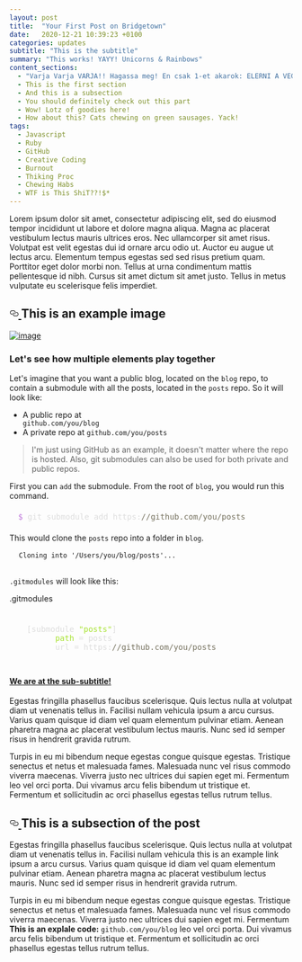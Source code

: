 ```yaml
---
layout: post
title:  "Your First Post on Bridgetown"
date:   2020-12-21 10:39:23 +0100
categories: updates
subtitle: "This is the subtitle"
summary: "This works! YAYY! Unicorns & Rainbows"
content_sections:
  - "Varja Varja VARJA!! Hagassa meg! En csak 1-et akarok: ELERNI A VEGCELBE!!!!"
  - This is the first section
  - And this is a subsection
  - You should definitely check out this part
  - Wow! Lotz of goodies here!
  - How about this? Cats chewing on green sausages. Yack!
tags:
  - Javascript
  - Ruby
  - GitHub
  - Creative Coding
  - Burnout
  - Thiking Proc
  - Chewing Habs
  - WTF is This ShiT??!$*
---
```


<div>
  <p class="text-lg mb-6 leading-normal">Lorem ipsum dolor sit amet, consectetur adipiscing elit, sed do eiusmod tempor incididunt ut labore et dolore magna aliqua. Magna ac placerat vestibulum lectus mauris ultrices eros. Nec ullamcorper sit amet risus. Volutpat est velit egestas dui id ornare arcu odio ut. Auctor eu augue ut lectus arcu. Elementum tempus egestas sed sed risus pretium quam. Porttitor eget dolor morbi non. Tellus at urna condimentum mattis pellentesque id nibh. Cursus sit amet dictum sit amet justo. Tellus in metus vulputate eu scelerisque felis imperdiet. </p>
  

        
  <h2 id="subsection-title" class="realtive mt-12 text-4xl mb-6 font-bold leading-9 text-gray-800">
    <a class="absolute pr-1 top-0 left-0 bg-transparent hover:text-gray-900 invisible" href="#post-secton" style="transform: translateX(100%);">
      <svg aria-hidden="true" focusable="false" height="16" version="1.1" viewBox="0 0 16 16" width="16"><path fill-rule="evenodd" d="M4 9h1v1H4c-1.5 0-3-1.69-3-3.5S2.55 3 4 3h4c1.45 0 3 1.69 3 3.5 0 1.41-.91 2.72-2 3.25V8.59c.58-.45 1-1.27 1-2.09C10 5.22 8.98 4 8 4H4c-.98 0-2 1.22-2 2.5S3 9 4 9zm9-3h-1v1h1c1 0 2 1.22 2 2.5S13.98 12 13 12H9c-.98 0-2-1.22-2-2.5 0-.83.42-1.64 1-2.09V6.25c-1.09.53-2 1.84-2 3.25C6 11.31 7.55 13 9 13h4c1.45 0 3-1.69 3-3.5S14.5 6 13 6z"></path></svg>
    </a>
          This is an example image
  </h2>
        
  <span id="resp-img-container" class="relative block my-12 max-w-4xl ">
      <a href="#" style="">
        <img src="/images/submodule.png" alt="image" loading="lazy">     
      </a>
      </span>
      
  <h3 id="subsection-title" class="realtive mt-12 text-3xl font-semibold mb-4 text-gray-700">
      <a href="#link-to-this-section"></a>
      Let's see how multiple elements play together
    </h3>
    
  <p class="text-lg mb-6 leading-normal">Let's imagine that you want a public blog, located on the <code class="bg-gray-200 px-1 rounded-sm">blog</code> repo, to contain a submodule with all the posts, located in the <code class="bg-gray-200 px-1 rounded-sm">posts</code> repo. So it will look like:</p>
    
  <ul class="text-lg px-8 mb-6 my-0 mt-0 list-initial">
      <li>A public repo at </li>
      <code class="bg-gray-100 px-1 rounded-sm">github.com/you/blog</code>
      <li>A private repo at <code class="bg-gray-200 px-1 rounded-sm">github.com/you/posts</code></li>
    </ul>
    
  <blockquote class="my-8 p-4 bg-pink-100 rounded font-normal">
      <p class="text-lg leading-normal">I'm just using GitHub as an example, it doesn't matter where the repo is hosted. Also, git submodules can also be used for both private and public repos.</p>
    </blockquote>
    
  <p class="text-lg mb-6 leading-normal">First you can <code class="bg-gray-200 px-1 rounded-sm">add</code> the submodule. From the root of <code class="bg-gray-200 px-1 rounded-sm">blog</code>, you would run this command.</p>
    
  <div class="rounded bg-gray-800 text-base mt-2 mb-8 overflow-auto font-mono text-left break-normal font-normal leading-7">
      <pre style="display: block; overflow-x: auto; padding: 0.5em; none repeat scroll 0% 0%; color: rgb(221, 221, 221);"><span style="color: rgb(191, 121, 219);"> $</span> git submodule add https:<span style="color: rgb(117, 113, 94);">//github.com/you/posts</span></pre>
    </div>
    
  <p class="text-lg mb-6 leading-normal">This would clone the <code class="bg-gray-200 px-1 rounded-sm">posts</code> repo into a folder in <code class="bg-gray-200 px-1 rounded-sm">blog</code>.</p>
    
  <div class="text-base overflow-auto font-mono text-left break-normal font-normal leading-7">
      <pre class="language-terminal">  <code class="language-terminal">Cloning into '/Users/you/blog/posts'...</code>
      </pre>
    </div>
    
  <p class="text-lg mb-6 leading-normal"><code class="bg-gray-200 px-1 rounded-sm">.gitmodules</code> will look like this:</p>
    
  <div id="filename" class="px-4 pt-1 pb-2 rounded-t my-auto text-sm -mb-3 leading-7 bg-gray-600 text-white z-10 mt-6">.gitmodules</div>
    
  <div class="rounded bg-gray-800 text-base mt-2 mb-8 overflow-auto font-mono text-left break-normal font-normal leading-7">
      <pre style="display: block; overflow-x: auto; padding: 1.5rem 1em; none repeat scroll 0% 0%; color: rgb(221, 221, 221);">  [submodule <span style="color: rgb(166, 226, 46);">"posts"</span>]
        <span style="color: rgb(166, 226, 46);">path</span> = posts
        url = https:<span style="color: rgb(117, 113, 94);">//github.com/you/posts</span></pre>
    </div>
    
  <h4 class="relative mb-4 mt-12 text-lg font-medium pb-1 border-b-2 border-solid "><a href="#sub-subtitle">We are at the sub-subtitle!</a></h4>
        
  <p class="text-lg mb-6 leading-normal">Egestas fringilla phasellus faucibus scelerisque. Quis lectus nulla at volutpat diam ut venenatis tellus in. Facilisi nullam vehicula ipsum a arcu cursus. Varius quam quisque id diam vel quam elementum pulvinar etiam. Aenean pharetra magna ac placerat vestibulum lectus mauris. Nunc sed id semper risus in hendrerit gravida rutrum.</p>
    <p class="text-lg mb-6 leading-normal">Turpis in eu mi bibendum neque egestas congue quisque egestas. Tristique senectus et netus et malesuada fames. Malesuada nunc vel risus commodo viverra maecenas. Viverra justo nec ultrices dui sapien eget mi. Fermentum leo vel orci porta. Dui vivamus arcu felis bibendum ut tristique et. Fermentum et sollicitudin ac orci phasellus egestas tellus rutrum tellus. </p>
  </div>
  <h2 id="subsection-title" class="realtive mt-12 text-4xl mb-6 font-bold leading-5 text-gray-800">
    <a class="absolute pr-1 top-0 left-0 bg-transparent hover:text-gray-900 invisible" href="#post-secton" style="transform: translateX(100%);">
      <svg aria-hidden="true" focusable="false" height="16" version="1.1" viewBox="0 0 16 16" width="16"><path fill-rule="evenodd" d="M4 9h1v1H4c-1.5 0-3-1.69-3-3.5S2.55 3 4 3h4c1.45 0 3 1.69 3 3.5 0 1.41-.91 2.72-2 3.25V8.59c.58-.45 1-1.27 1-2.09C10 5.22 8.98 4 8 4H4c-.98 0-2 1.22-2 2.5S3 9 4 9zm9-3h-1v1h1c1 0 2 1.22 2 2.5S13.98 12 13 12H9c-.98 0-2-1.22-2-2.5 0-.83.42-1.64 1-2.09V6.25c-1.09.53-2 1.84-2 3.25C6 11.31 7.55 13 9 13h4c1.45 0 3-1.69 3-3.5S14.5 6 13 6z"></path></svg>
    </a>
    This is a subsection of the post
  </h2>
  <p class="text-lg mb-6 leading-normal">Egestas fringilla phasellus faucibus scelerisque. Quis lectus nulla at volutpat diam ut venenatis tellus in. Facilisi nullam vehicula <a class="underline-pink">this is an example link</a> ipsum a arcu cursus. Varius quam quisque id diam vel quam elementum pulvinar etiam. Aenean pharetra magna ac placerat vestibulum lectus mauris. Nunc sed id semper risus in hendrerit gravida rutrum.</p>
  
  <p class="text-lg mb-6 leading-normal" >Turpis in eu mi bibendum neque egestas congue quisque egestas. Tristique senectus et netus et malesuada fames. Malesuada nunc vel risus commodo viverra maecenas. Viverra justo nec ultrices dui sapien eget mi. Fermentum <b>This is an explale code:</b> <code class="bg-gray-100 px-1 rounded-sm">github.com/you/blog</code> leo vel orci porta. Dui vivamus arcu felis bibendum ut tristique et. Fermentum et sollicitudin ac orci phasellus egestas tellus rutrum tellus. </p>